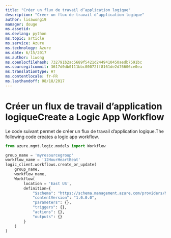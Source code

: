 ```yaml
---
title: "Créer un flux de travail d’application logique"
description: "Créer un flux de travail d’application logique"
author: lisawong19
manager: douge
ms.assetid: 
ms.devlang: python
ms.topic: article
ms.service: Azure
ms.technology: Azure
ms.date: 6/15/2017
ms.author: liwong
ms.openlocfilehash: 732791b2ac5689f5421d2449410450aedb7591bc
ms.sourcegitcommit: 3617d0db0111bbc00072ff8161de2d76606ce0ea
ms.translationtype: HT
ms.contentlocale: fr-FR
ms.lasthandoff: 08/18/2017
---
```

# <a name="create-a-logic-app-workflow"></a><span data-ttu-id="f8895-103">Créer un flux de travail d’application logique</span><span class="sxs-lookup"><span data-stu-id="f8895-103">Create a Logic App Workflow</span></span>

<span data-ttu-id="f8895-104">Le code suivant permet de créer un flux de travail d’application logique.</span><span class="sxs-lookup"><span data-stu-id="f8895-104">The following code creates a logic app workflow.</span></span>

```python
from azure.mgmt.logic.models import Workflow

group_name = 'myresourcegroup'
workflow_name = '12HourHeartBeat'
logic_client.workflows.create_or_update(
    group_name,
    workflow_name,
    Workflow(
        location = 'East US',
        definition={
            "$schema": "https://schema.management.azure.com/providers/Microsoft.Logic/schemas/2016-06-01/workflowdefinition.json#",
            "contentVersion": "1.0.0.0",
            "parameters": {},
            "triggers": {},
            "actions": {},
            "outputs": {}
        }
    )
)
```

